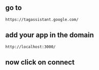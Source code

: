 ## go to

    https://tagassistant.google.com/

## add your app in the domain

    http://localhost:3000/


## now click on connect


